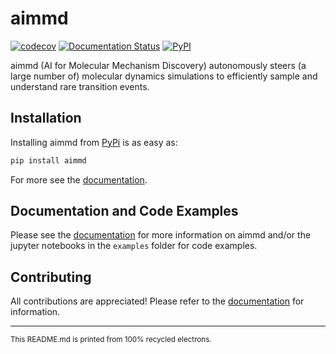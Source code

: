 # aimmd

[![codecov][codecov-badge]][codecov-link] [![Documentation Status][rtd-badge]][rtd-link] [![PyPI][pypi-badge]][pypi-link]

aimmd (AI for Molecular Mechanism Discovery) autonomously steers (a large number of) molecular dynamics simulations to efficiently sample and understand rare transition events.

## Installation

Installing aimmd from [PyPi][pypi-link] is as easy as:

```bash
pip install aimmd
```

For more see the [documentation][rtd-link].

## Documentation and Code Examples

Please see the [documentation][rtd-link] for more information on aimmd and/or the jupyter notebooks in the `examples` folder for code examples.

## Contributing

All contributions are appreciated! Please refer to the [documentation][rtd-link] for information.

---
<sub>This README.md is printed from 100% recycled electrons.</sub>

[codecov-link]: https://app.codecov.io/gh/bio-phys/aimmd
[codecov-badge]: https://img.shields.io/codecov/c/github/bio-phys/aimmd

[rtd-link]: https://aimmd.readthedocs.io/en/latest/
[rtd-badge]: https://readthedocs.org/projects/aimmd/badge/?version=latest

[pypi-link]: https://pypi.org/project/aimmd/
[pypi-badge]: https://img.shields.io/pypi/v/aimmd
